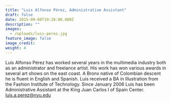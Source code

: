 ```yaml
---
title: "Luis Alfonso Pérez, Administrative Assistant"
draft: false
date: 2015-09-08T19:28:00.000Z
description: ""
images:
  - /uploads/luis-perez.jpg
feature_image: false
image_credit:
weight: 4
---
```


Luis Alfonso Pérez has worked several years in the multimedia industry both as an administrator and freelance artist. His work has won various awards in several art shows on the east coast. A Bronx native of Colombian descent he is fluent in English and Spanish. Luis received a BA in Illustration from the Fashion Institute of Technology. Since January 2006 Luis has been Administrative Assistant at the King Juan Carlos I of Spain Center. [luis.a.perez@nyu.edu](mailto:luis.a.perez@nyu.edu)
